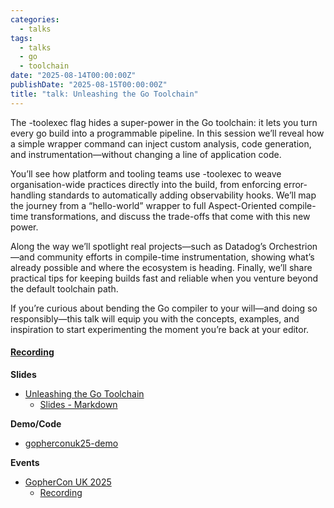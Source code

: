 ```yaml
---
categories:
  - talks
tags:
  - talks
  - go
  - toolchain
date: "2025-08-14T00:00:00Z"
publishDate: "2025-08-15T00:00:00Z"
title: "talk: Unleashing the Go Toolchain"
---
```


The -toolexec flag hides a super-power in the Go toolchain: it lets you turn every go build into a programmable pipeline. In this session we’ll reveal how a simple wrapper command can inject custom analysis, code generation, and instrumentation—without changing a line of application code.

You’ll see how platform and tooling teams use -toolexec to weave organisation-wide practices directly into the build, from enforcing error-handling standards to automatically adding observability hooks. We’ll map the journey from a “hello-world” wrapper to full Aspect-Oriented compile-time transformations, and discuss the trade-offs that come with this new power.

Along the way we’ll spotlight real projects—such as Datadog’s Orchestrion—and community efforts in compile-time instrumentation, showing what’s already possible and where the ecosystem is heading. Finally, we’ll share practical tips for keeping builds fast and reliable when you venture beyond the default toolchain path.

If you’re curious about bending the Go compiler to your will—and doing so responsibly—this talk will equip you with the concepts, examples, and inspiration to start experimenting the moment you’re back at your editor.

#### [Recording](https://www.youtube.com/watch?v=8Rw-fVEjihw)

**Slides**

* [Unleashing the Go Toolchain](https://github.com/kakkoyun/public-content/blob/main/media/export/GopherCon%20UK%202025%20-%20Unleashing%20the%20Go%20Toolchain.pdf)
  * [Slides - Markdown](https://github.com/kakkoyun/public-content/blob/main/presentations/2025/GopherCon%20UK%202025%20-%20Unleashing%20the%20Go%20Toolchain.md)

**Demo/Code**

* [gopherconuk25-demo](https://github.com/kakkoyun/gopherconuk25-demo)

**Events**

* [GopherCon UK 2025](https://www.gophercon.co.uk/)
  * [Recording](https://www.youtube.com/watch?v=8Rw-fVEjihw)
